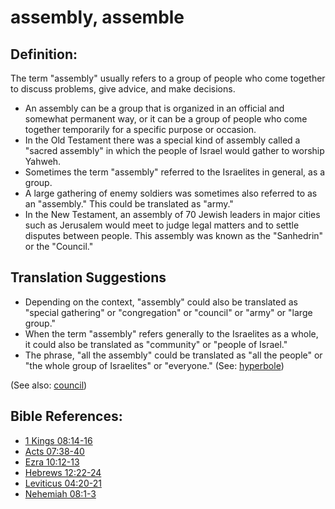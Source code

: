 # assembly, assemble #

## Definition: ##

The term "assembly" usually refers to a group of people who come together to discuss problems, give advice, and make decisions.

* An assembly can be a group that is organized in an official and somewhat permanent way, or it can be a group of people who come together temporarily for a specific purpose or occasion.
* In the Old Testament there was a special kind of assembly called a "sacred assembly" in which the people of Israel would gather to worship Yahweh.
* Sometimes the term "assembly" referred to the Israelites in general, as a group.
* A large gathering of enemy soldiers was sometimes also referred to as an "assembly." This could be translated as "army."
* In the New Testament, an assembly of 70 Jewish leaders in major cities such as Jerusalem would meet to judge legal matters and to settle disputes between people. This assembly was known as the "Sanhedrin" or the "Council."

## Translation Suggestions ##

* Depending on the context, "assembly" could also be translated as "special gathering" or "congregation" or "council" or "army" or "large group."
* When the term "assembly" refers generally to the Israelites as a whole, it could also be translated as "community" or "people of Israel."
* The phrase, "all the assembly" could be translated as "all the people" or "the whole group of Israelites" or "everyone." (See: [hyperbole](en/ta-vol1/translate/man/figs-hyperbole))

(See also: [council](../other/council.md))

## Bible References: ##

* [1 Kings 08:14-16](en/tn/1ki/help/08/14)
* [Acts 07:38-40](en/tn/act/help/07/38)
* [Ezra 10:12-13](en/tn/ezr/help/10/12)
* [Hebrews 12:22-24](en/tn/heb/help/12/22)
* [Leviticus 04:20-21](en/tn/lev/help/04/20)
* [Nehemiah 08:1-3](en/tn/neh/help/08/01)